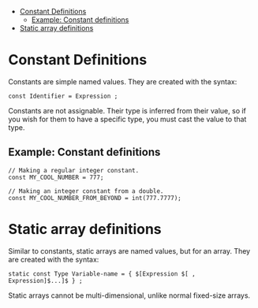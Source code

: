 <!-- vim-markdown-toc GFM -->

* [Constant Definitions](#constant-definitions)
	* [Example: Constant definitions](#example-constant-definitions)
* [Static array definitions](#static-array-definitions)

<!-- vim-markdown-toc -->

# Constant Definitions

Constants are simple named values. They are created with the syntax:

```
const Identifier = Expression ;
```

Constants are not assignable. Their type is inferred from their value, so if
you wish for them to have a specific type, you must cast the value to that
type.

## Example: Constant definitions

```
// Making a regular integer constant.
const MY_COOL_NUMBER = 777;

// Making an integer constant from a double.
const MY_COOL_NUMBER_FROM_BEYOND = int(777.7777);
```

# Static array definitions

Similar to constants, static arrays are named values, but for an array. They
are created with the syntax:

```
static const Type Variable-name = { $[Expression $[ , Expression]$...]$ } ;
```

Static arrays cannot be multi-dimensional, unlike normal fixed-size arrays.

<!-- EOF -->
